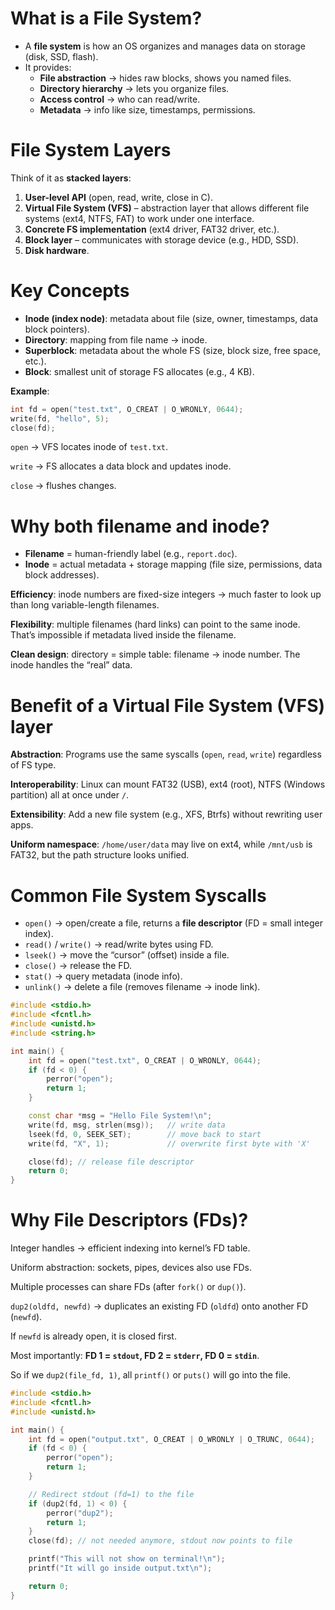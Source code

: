 # What is a File System?

- A **file system** is how an OS organizes and manages data on storage (disk, SSD, flash).
- It provides:
  - **File abstraction** → hides raw blocks, shows you named files.
  - **Directory hierarchy** → lets you organize files.
  - **Access control** → who can read/write.
  - **Metadata** → info like size, timestamps, permissions.

# File System Layers

Think of it as **stacked layers**:

1. **User-level API** (open, read, write, close in C).
2. **Virtual File System (VFS)** – abstraction layer that allows different file systems (ext4, NTFS, FAT) to work under one interface.
3. **Concrete FS implementation** (ext4 driver, FAT32 driver, etc.).
4. **Block layer** – communicates with storage device (e.g., HDD, SSD).
5. **Disk hardware**.

# Key Concepts

- **Inode (index node)**: metadata about file (size, owner, timestamps, data block pointers).
- **Directory**: mapping from file name → inode.
- **Superblock**: metadata about the whole FS (size, block size, free space, etc.).
- **Block**: smallest unit of storage FS allocates (e.g., 4 KB).

**Example**:

```c++
int fd = open("test.txt", O_CREAT | O_WRONLY, 0644);
write(fd, "hello", 5);
close(fd);
```

`open` → VFS locates inode of `test.txt`.

`write` → FS allocates a data block and updates inode.

`close` → flushes changes.

# **Why both filename and inode?**

- **Filename** = human-friendly label (e.g., `report.doc`).
- **Inode** = actual metadata + storage mapping (file size, permissions, data block addresses).

**Efficiency**: inode numbers are fixed-size integers → much faster to look up than long variable-length filenames.

**Flexibility**: multiple filenames (hard links) can point to the same inode. That’s impossible if metadata lived inside the filename.

**Clean design**: directory = simple table: filename → inode number. The inode handles the “real” data.

# Benefit of a Virtual File System (VFS) layer

**Abstraction**: Programs use the same syscalls (`open`, `read`, `write`) regardless of FS type.

**Interoperability**: Linux can mount FAT32 (USB), ext4 (root), NTFS (Windows partition) all at once under `/`.

**Extensibility**: Add a new file system (e.g., XFS, Btrfs) without rewriting user apps.

**Uniform namespace**: `/home/user/data` may live on ext4, while `/mnt/usb` is FAT32, but the path structure looks unified.

# **Common File System Syscalls**

- `open()` → open/create a file, returns a **file descriptor** (FD = small integer index).
- `read()` / `write()` → read/write bytes using FD.
- `lseek()` → move the “cursor” (offset) inside a file.
- `close()` → release the FD.
- `stat()` → query metadata (inode info).
- `unlink()` → delete a file (removes filename → inode link).

```c++
#include <stdio.h>
#include <fcntl.h>
#include <unistd.h>
#include <string.h>

int main() {
    int fd = open("test.txt", O_CREAT | O_WRONLY, 0644);
    if (fd < 0) {
        perror("open");
        return 1;
    }

    const char *msg = "Hello File System!\n";
    write(fd, msg, strlen(msg));   // write data
    lseek(fd, 0, SEEK_SET);        // move back to start
    write(fd, "X", 1);             // overwrite first byte with 'X'

    close(fd); // release file descriptor
    return 0;
}
```

# **Why File Descriptors (FDs)?**

Integer handles → efficient indexing into kernel’s FD table.

Uniform abstraction: sockets, pipes, devices also use FDs.

Multiple processes can share FDs (after `fork()` or `dup()`).

`dup2(oldfd, newfd)` → duplicates an existing FD (`oldfd`) onto another FD (`newfd`).

If `newfd` is already open, it is closed first.

Most importantly: **FD 1 = `stdout`, FD 2 = `stderr`, FD 0 = `stdin`**.

So if we `dup2(file_fd, 1)`, all `printf()` or `puts()` will go into the file.

```c++
#include <stdio.h>
#include <fcntl.h>
#include <unistd.h>

int main() {
    int fd = open("output.txt", O_CREAT | O_WRONLY | O_TRUNC, 0644);
    if (fd < 0) {
        perror("open");
        return 1;
    }

    // Redirect stdout (fd=1) to the file
    if (dup2(fd, 1) < 0) {
        perror("dup2");
        return 1;
    }
    close(fd); // not needed anymore, stdout now points to file

    printf("This will not show on terminal!\n");
    printf("It will go inside output.txt\n");

    return 0;
}
```

